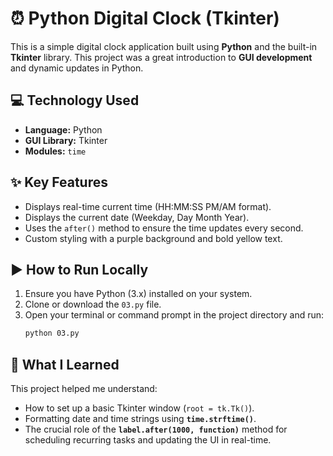 # ⏰ Python Digital Clock (Tkinter)

This is a simple digital clock application built using **Python** and the built-in **Tkinter** library. This project was a great introduction to **GUI development** and dynamic updates in Python.

## 💻 Technology Used

* **Language:** Python
* **GUI Library:** Tkinter
* **Modules:** `time`

## ✨ Key Features

* Displays real-time current time (HH:MM:SS PM/AM format).
* Displays the current date (Weekday, Day Month Year).
* Uses the `after()` method to ensure the time updates every second.
* Custom styling with a purple background and bold yellow text.

## ▶️ How to Run Locally

1.  Ensure you have Python (3.x) installed on your system.
2.  Clone or download the `03.py` file.
3.  Open your terminal or command prompt in the project directory and run:
    ```bash
    python 03.py
    ```

## 🧠 What I Learned

This project helped me understand:

* How to set up a basic Tkinter window (`root = tk.Tk()`).
* Formatting date and time strings using **`time.strftime()`**.
* The crucial role of the **`label.after(1000, function)`** method for scheduling recurring tasks and updating the UI in real-time.
